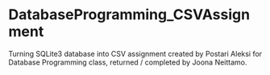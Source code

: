 # DatabaseProgramming_CSVAssignment
Turning SQLite3 database into CSV assignment created by Postari Aleksi for Database Programming class, returned / completed by Joona Neittamo.
